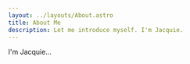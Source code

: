 ```yaml
---
layout: ../layouts/About.astro
title: About Me
description: Let me introduce myself. I'm Jacquie.
---
```


I'm Jacquie...
